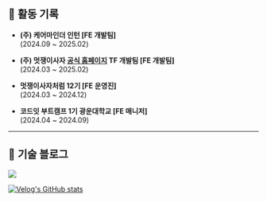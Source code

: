 ## 🏃 활동 기록
- **(주) 케어마인더 인턴 [FE 개발팀]**  
  (2024.09 ~ 2025.02)

- **(주) 멋쟁이사자 [공식 홈페이지](https://likelion.university/) TF 개발팀 [FE 개발팀]**  
  (2024.03 ~ 2025.02)

- **멋쟁이사자처럼 12기 [FE 운영진]**  
  (2024.03 ~ 2024.12)

- **코드잇 부트캠프 1기 광운대학교 [FE 매니저]**  
  (2024.04 ~ 2024.09)

---

## 📗 기술 블로그

<a href="https://velog.io/@taegi">
  <img src="https://img.shields.io/badge/Velog-20c997?style=for-the-badge&logo=Vimeo&logoColor=white"/>
</a>

<br>

[![Velog's GitHub stats](https://velog-readme-stats.vercel.app/api?name=taegi)](https://velog.io/@taegi)


